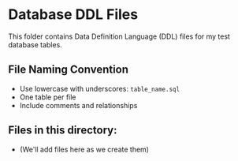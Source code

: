 # Database DDL Files
This folder contains Data Definition Language (DDL) files for my test database tables.

## File Naming Convention
- Use lowercase with underscores: `table_name.sql`
- One table per file
- Include comments and relationships

## Files in this directory:
- (We'll add files here as we create them)

